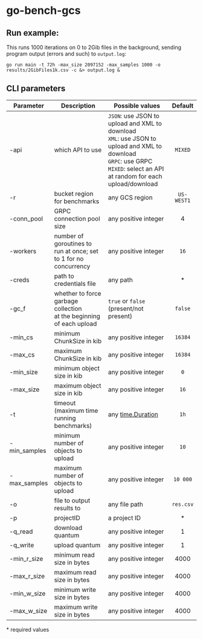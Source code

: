 # go-bench-gcs

## Run example:
This runs 1000 iterations on 0 to 2Gib files in the background, sending program output (errors and such) to `output.log`:

`go run main -t 72h -max_size 2097152 -max_samples 1000 -o results/2GibFiles1k.csv -c &> output.log &`



## CLI parameters

| Parameter | Description | Possible values | Default |
| --------- | ----------- | --------------- |:-------:|
| -api | which API to use | `JSON`: use JSON to upload and XML to download <br> `XML`: use JSON to upload and XML to download <br> `GRPC`: use GRPC <br> `MIXED`: select an API at random for each upload/download  | `MIXED` |
| -r | bucket region for benchmarks | any GCS region | `US-WEST1` |
| -conn_pool | GRPC connection pool size | any positive integer | 4 |
| -workers | number of goroutines to run at once; set to 1 for no concurrency | any positive integer | `16` |
| -creds | path to credentials file | any path | * |
| -gc_f | whether to force garbage collection <br> at the beginning of each upload |  `true` or `false` (present/not present) | `false` |
| -min_cs | minimum ChunkSize in kib | any positive integer | `16384` |
| -max_cs | maximum ChunkSize in kib | any positive integer | `16384` |
| -min_size | minimum object size in kib | any positive integer | `0` |
| -max_size | maximum object size in kib | any positive integer | `16` |
| -t | timeout (maximum time running benchmarks) | any [time.Duration](https://pkg.go.dev/time#Duration) | `1h` |
| -min_samples | minimum number of objects to upload | any positive integer | `10` |
| -max_samples | maximum number of objects to upload | any positive integer | `10 000` |
| -o | file to output results to | any file path | `res.csv` |
| -p | projectID | a project ID | * |
| -q_read | download quantum | any positive integer | 1 |
| -q_write | upload quantum | any positive integer | 1 |
| -min_r_size | minimum read size in bytes | any positive integer | 4000 |
| -max_r_size | maximum read size in bytes | any positive integer | 4000 |
| -min_w_size | minimum write size in bytes | any positive integer | 4000 |
| -max_w_size | maximum write size in bytes | any positive integer | 4000 |

\* required values